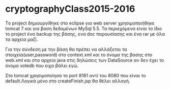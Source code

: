 # cryptographyClass2015-2016

Tο project δημιουργίθηκε στο eclipse για web server χρησιμοποιήθηκε tomcat 7 και για βαση δεδομένων MySql 5.5.
Τα περιεχόμενα είναι το ίδιο το project ένα backup της βάσης, ενα doc παρουσίασης και ένα rar με όλα τα αρχεία μαζί.

Για την σύνδεση με την βάση θα πρέπει να αλλάξεται τα στοιχεία(user,password) στο context.xml και το όνομα της βασης στο web.xml και στα αρχεία java στις δηλώσεις των DataSource αν δεν έχει το όνομα votedb που ειχα βάλει εγώ.

Στο tomcat χρησιμοποίησα το port 8181 αντί του 8080 που είναι το default.Λογικά μόνο στο createFinish.jsp θα θέλει αλλαγή.
